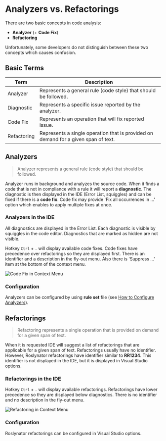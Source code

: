 # Analyzers vs. Refactorings

There are two basic concepts in code analysis:

* **Analyzer** (+ **Code Fix**)
* **Refactoring**

Unfortunately, some developers do not distinguish between these two concepts which causes confusion.

## Basic Terms

Term        | Description
----------- | ----------------------------------------------------------------------------------
Analyzer    | Represents a general rule (code style) that should be followed.
Diagnostic  | Represents a specific issue reported by the analyzer.
Code Fix    | Represents an operation that will fix reported issue.
Refactoring | Represents a single operation that is provided on demand for a given span of text.

## Analyzers

> Analyzer represents a general rule (code style) that should be followed.

Analyzer runs in background and analyzes the source code. When it finds a code that is not in compliance with a rule it will report a **diagnostic**. The diagnostic is then displayed in the IDE (Error List, squiggles) and can be fixed if there is a **code fix**. Code fix may provide 'Fix all occurrences in ...' option which enables to apply multiple fixes at once.

### Analyzers in the IDE

All diagnostics are displayed in the Error List. Each diagnostic is visible by squiggles in the code editor. Diagnostics that are marked as hidden are not visible.

Hotkey `Ctrl` + `.` will display available code fixes. Code fixes have precedence over refactorings so they are displayed first. There is an identifier and a description in the fly-out menu. Also there is 'Suppress ...' item at the bottom of the context menu.

![Code Fix in Context Menu](/images/CodeFixInContextMenu.png)

### Configuration

Analyzers can be configured by using **rule set** file (see [How to Configure Analyzers](https://github.com/JosefPihrt/Roslynator/blob/main/docs/HowToConfigureAnalyzers.md)).

## Refactorings

> Refactoring represents a single operation that is provided on demand for a given span of text.

When it is requested IDE will suggest a list of refactorings that are applicable for a given span of text. Refactorings usually have no identifier. However, Roslynator refactorings have identifier similar to **RR1234**. This identifier is not displayed in the IDE, but it is displayed in Visual Studio options.

### Refactorings in the IDE

Hotkey `Ctrl` + `.` will display available refactorings. Refactorings have lower precedence so they are displayed below diagnostics. There is no identifier and no description in the fly-out menu.

![Refactoring in Context Menu](/images/RefactoringInContextMenu.png)

### Configuration

Roslynator refactorings can be configured in Visual Studio options.
